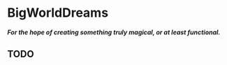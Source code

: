 # BigWorldDreams

***For the hope of creating something truly magical, or at least functional.***

## TODO

